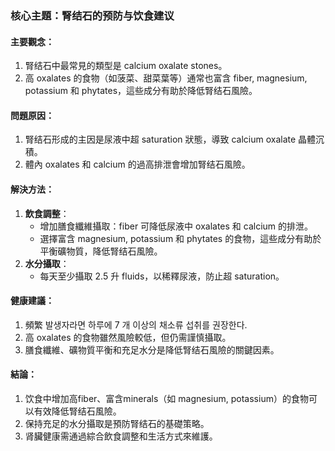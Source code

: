### 核心主題：腎结石的预防与饮食建议

#### 主要觀念：
1. 腎结石中最常見的類型是 calcium oxalate stones。
2. 高 oxalates 的食物（如菠菜、甜菜葉等）通常也富含 fiber, magnesium, potassium 和 phytates，這些成分有助於降低腎结石風險。

#### 問題原因：
1. 腎结石形成的主因是尿液中超 saturation 狀態，導致 calcium oxalate 晶體沉積。
2. 體內 oxalates 和 calcium 的過高排泄會增加腎结石風險。

#### 解決方法：
1. **飲食調整**：
   - 增加膳食纖維攝取：fiber 可降低尿液中 oxalates 和 calcium 的排泄。
   - 選擇富含 magnesium, potassium 和 phytates 的食物，這些成分有助於平衡礦物質，降低腎结石風險。
2. **水分攝取**：
   - 每天至少攝取 2.5 升 fluids，以稀釋尿液，防止超 saturation。

#### 健康建議：
1. 頻繁 발생자라면 하루에 7 개 이상의 채소류 섭취를 권장한다.
2. 高 oxalates 的食物雖然風險較低，但仍需謹慎攝取。
3. 膳食纖維、礦物質平衡和充足水分是降低腎结石風險的關鍵因素。

#### 結論：
1. 饮食中增加高fiber、富含minerals（如 magnesium, potassium）的食物可以有效降低腎结石風險。
2. 保持充足的水分攝取是預防腎结石的基礎策略。
3. 肾臟健康需通過綜合飲食調整和生活方式來維護。